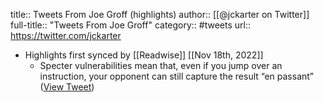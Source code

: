 title:: Tweets From Joe Groff (highlights)
author:: [[@jckarter on Twitter]]
full-title:: "Tweets From Joe Groff"
category:: #tweets
url:: https://twitter.com/jckarter

- Highlights first synced by [[Readwise]] [[Nov 18th, 2022]]
	- Specter vulnerabilities mean that, even if you jump over an instruction, your opponent can still capture the result “en passant” ([View Tweet](https://twitter.com/jckarter/status/1388285144595849216))